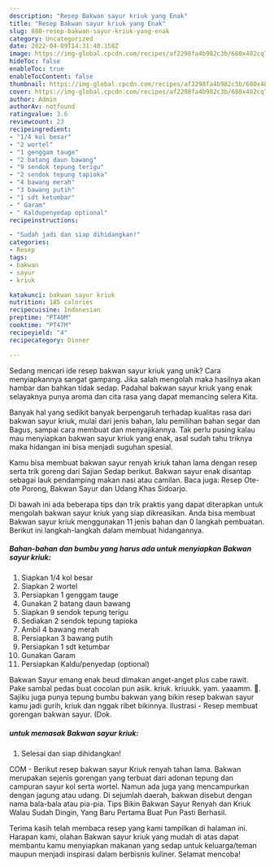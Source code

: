 ```yaml
---
description: "Resep Bakwan sayur kriuk yang Enak"
title: "Resep Bakwan sayur kriuk yang Enak"
slug: 888-resep-bakwan-sayur-kriuk-yang-enak
category: Uncategorized
date: 2022-04-09T14:31:40.158Z
image: https://img-global.cpcdn.com/recipes/af2298fa4b982c3b/680x482cq70/bakwan-sayur-kriuk-foto-resep-utama.jpg
hideToc: false
enableToc: true
enableTocContent: false
thumbnail: https://img-global.cpcdn.com/recipes/af2298fa4b982c3b/680x482cq70/bakwan-sayur-kriuk-foto-resep-utama.jpg
cover: https://img-global.cpcdn.com/recipes/af2298fa4b982c3b/680x482cq70/bakwan-sayur-kriuk-foto-resep-utama.jpg
author: Admin
authorAv: notfound
ratingvalue: 3.6
reviewcount: 23
recipeingredient:
- "1/4 kol besar"
- "2 wortel"
- "1 genggam tauge"
- "2 batang daun bawang"
- "9 sendok tepung terigu"
- "2 sendok tepung tapioka"
- "4 bawang merah"
- "3 bawang putih"
- "1 sdt ketumbar"
- " Garam"
- " Kaldupenyedap optional"
recipeinstructions:

- "Sudah jadi dan siap dihidangkan!"
categories:
- Resep
tags:
- bakwan
- sayur
- kriuk

katakunci: bakwan sayur kriuk 
nutrition: 185 calories
recipecuisine: Indonesian
preptime: "PT40M"
cooktime: "PT47M"
recipeyield: "4"
recipecategory: Dinner

---
```





Sedang mencari ide resep bakwan sayur kriuk yang unik? Cara menyiapkannya sangat gampang. Jika salah mengolah maka hasilnya akan hambar dan bahkan tidak sedap. Padahal bakwan sayur kriuk yang enak selayaknya punya aroma dan cita rasa yang dapat memancing selera Kita.





Banyak hal yang sedikit banyak berpengaruh terhadap kualitas rasa dari bakwan sayur kriuk, mulai dari jenis bahan, lalu pemilihan bahan segar dan Bagus, sampai cara membuat dan menyajikannya. Tak perlu pusing kalau mau menyiapkan bakwan sayur kriuk yang enak,      asal sudah tahu triknya maka hidangan ini bisa menjadi suguhan spesial.














Kamu bisa membuat bakwan sayur renyah kriuk tahan lama dengan resep serta trik goreng dari Sajian Sedap berikut. Bakwan sayur enak disantap sebagai lauk pendamping makan nasi atau camilan. Baca juga: Resep Ote-ote Porong, Bakwan Sayur dan Udang Khas Sidoarjo.






Di bawah ini ada beberapa tips dan trik praktis yang dapat diterapkan untuk mengolah bakwan sayur kriuk yang siap dikreasikan. Anda bisa membuat Bakwan sayur kriuk menggunakan 11 jenis bahan dan 0 langkah pembuatan. Berikut ini langkah-langkah dalam membuat hidangannya.

<!--inarticleads1-->

##### Bahan-bahan dan bumbu yang harus ada untuk menyiapkan Bakwan sayur kriuk:

1. Siapkan 1/4 kol besar
1. Siapkan 2 wortel
1. Persiapkan 1 genggam tauge
1. Gunakan 2 batang daun bawang
1. Siapkan 9 sendok tepung terigu
1. Sediakan 2 sendok tepung tapioka
1. Ambil 4 bawang merah
1. Persiapkan 3 bawang putih
1. Persiapkan 1 sdt ketumbar
1. Gunakan  Garam
1. Persiapkan  Kaldu/penyedap (optional)


Bakwan Sayur emang enak beud dimakan anget-anget plus cabe rawit. Pake sambal pedas buat cocolan pun asik. kriuk. kriuukk. yam. yaaamm. 🤤. Sajiku juga punya tepung bumbu bakwan yang bikin resep bakwan sayur kamu jadi gurih, kriuk dan nggak ribet bikinnya. Ilustrasi - Resep membuat gorengan bakwan sayur. (Dok. 

<!--inarticleads2-->

#####  untuk memasak Bakwan sayur kriuk:


1. Selesai dan siap dihidangkan!

COM - Berikut resep bakwan sayur Kriuk renyah tahan lama. Bakwan merupakan sejenis gorengan yang terbuat dari adonan tepung dan campuran sayur kol serta wortel. Namun ada juga yang mencampurkan dengan jagung atau udang. Di sejumlah daerah, bakwan disebut dengan nama bala-bala atau pia-pia. Tips Bikin Bakwan Sayur Renyah dan Kriuk Walau Sudah Dingin, Yang Baru Pertama Buat Pun Pasti Berhasil. 

Terima kasih telah membaca resep yang kami tampilkan di halaman ini. Harapan kami, olahan Bakwan sayur kriuk yang mudah di atas dapat membantu kamu menyiapkan makanan yang sedap untuk keluarga/teman maupun menjadi inspirasi dalam berbisnis kuliner. Selamat mencoba!
